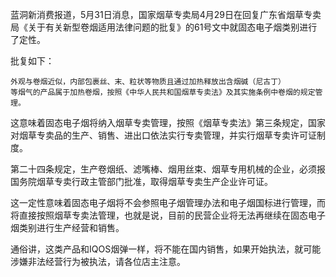 蓝洞新消费报道，5月31日消息，国家烟草专卖局4月29日在回复广东省烟草专卖局《关于有关新型卷烟适用法律问题的批复》的61号文中就固态电子烟类别进行了定性。

批复如下：

```
外观与卷烟近似，内部包裹丝、末、粒状等物质且通过加热释放出含烟碱（尼古丁）
等烟气的产品属于加热卷烟，按照《中华人民共和国烟草专卖法》及其实施条例中卷烟的规定管理。
```



这意味着固态电子烟将纳入烟草专卖管理，按照《烟草专卖法》第三条规定，国家对烟草专卖品的生产、销售、进出口依法实行专卖管理，并实行烟草专卖许可证制度。



第二十四条规定，生产卷烟纸、滤嘴棒、烟用丝束、烟草专用机械的企业，必须报国务院烟草专卖行政主管部门批准，取得烟草专卖生产企业许可证。



这一定性意味着固态电子烟将不会参照电子烟管理办法和电子烟国标进行管理，而将直接按照烟草专卖法管理，也就是说，目前的民营企业将无法再继续在固态电子烟类别进行生产经营和销售。



通俗讲，这类产品和IQOS烟弹一样，将不能在国内销售，如果开始执法，就可能涉嫌非法经营行为被执法，请各位店主注意。